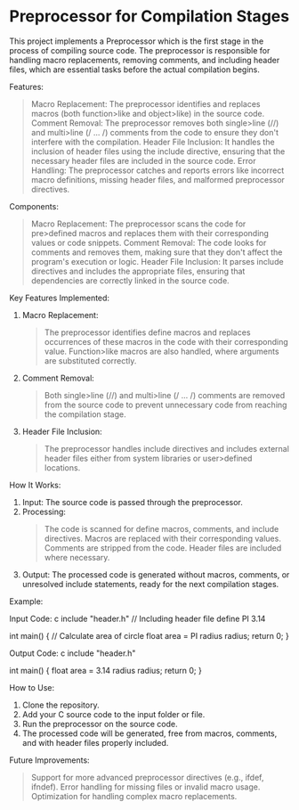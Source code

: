 
Preprocessor for Compilation Stages
===================================

This project implements a Preprocessor which is the first stage in the process of compiling source code. The preprocessor is responsible for handling macro replacements, removing comments, and including header files, which are essential tasks before the actual compilation begins. 

 Features:
> Macro Replacement: The preprocessor identifies and replaces macros (both function>like and object>like) in the source code.
> Comment Removal: The preprocessor removes both single>line (//) and multi>line (/ ... /) comments from the code to ensure they don't interfere with the compilation.
> Header File Inclusion: It handles the inclusion of header files using the include directive, ensuring that the necessary header files are included in the source code.
> Error Handling: The preprocessor catches and reports errors like incorrect macro definitions, missing header files, and malformed preprocessor directives.

 Components:
> Macro Replacement: The preprocessor scans the code for pre>defined macros and replaces them with their corresponding values or code snippets.
> Comment Removal: The code looks for comments and removes them, making sure that they don't affect the program's execution or logic.
> Header File Inclusion: It parses include directives and includes the appropriate files, ensuring that dependencies are correctly linked in the source code.
  
 Key Features Implemented:
1. Macro Replacement:
    > The preprocessor identifies define macros and replaces occurrences of these macros in the code with their corresponding value.
    > Function>like macros are also handled, where arguments are substituted correctly.

2. Comment Removal:
    > Both single>line (//) and multi>line (/ ... /) comments are removed from the source code to prevent unnecessary code from reaching the compilation stage.
    
3. Header File Inclusion:
    > The preprocessor handles include directives and includes external header files either from system libraries or user>defined locations.

 How It Works:
1. Input: The source code is passed through the preprocessor.
2. Processing:
    > The code is scanned for define macros, comments, and include directives.
    > Macros are replaced with their corresponding values.
    > Comments are stripped from the code.
    > Header files are included where necessary.
3. Output: The processed code is generated without macros, comments, or unresolved include statements, ready for the next compilation stages.

 Example:

Input Code:
c
include "header.h"  // Including header file
define PI 3.14

int main() {
    // Calculate area of circle
    float area = PI  radius  radius;
    return 0;
}


Output Code:
c
include "header.h"

int main() {
    float area = 3.14  radius  radius;
    return 0;
}


 How to Use:
1. Clone the repository.
2. Add your C source code to the input folder or file.
3. Run the preprocessor on the source code.
4. The processed code will be generated, free from macros, comments, and with header files properly included.
   
 Future Improvements:
> Support for more advanced preprocessor directives (e.g., ifdef, ifndef).
> Error handling for missing files or invalid macro usage.
> Optimization for handling complex macro replacements.
